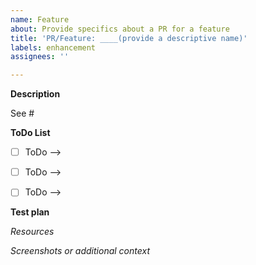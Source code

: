```yaml
---
name: Feature
about: Provide specifics about a PR for a feature
title: 'PR/Feature: ____(provide a descriptive name)'
labels: enhancement
assignees: ''

---
```

<!-- IMPORTANT: Please do not create a PR without creating an issue first. -->

<!-- Fields in **bold** are REQUIRED, fields in *italics* are OPTIONAL. -->

**Description**
<!-- A description of how this PR addresses the feature/enhancement. -->

<!-- Add any linked issue(s) -->
See #


**ToDo List**

<!-- Add any open questions and Pre-Merge TODOs. Use checkboxes. -->
 - [ ] ToDo -->
 - [ ] ToDo -->
 - [ ] ToDo -->


**Test plan**
<!-- Explain how you tested this feature so that others can replicate it. -->
<!-- Example: The exact commands you ran and their output, screenshots. -->

*Resources*
<!-- Links to blog posts, StackOverflow, libraries or add-ons used to solve this problem. -->


*Screenshots or additional context*
<!-- Add any other context about the problem here and/or screenshots to help explain the problem. -->